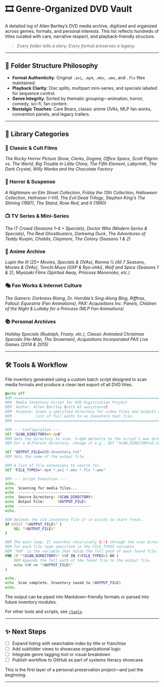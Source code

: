 # 🎞️ Genre-Organized DVD Vault

A detailed log of Allen Bartley’s DVD media archive, digitized and organized across genres, formats, and personal interests. This list reflects hundreds of titles curated with care, narrative respect, and playback-friendly structure.

> *Every folder tells a story. Every format preserves a legacy.*

---

## 🧠 Folder Structure Philosophy

- **Format Authenticity**: Original `.avi`, `.mp4`, `.mkv`, `.wmv`, and `.flv` files maintained.
- **Playback Clarity**: Disc splits, multipart mini-series, and specials labeled for sequence control.
- **Genre Integrity**: Sorted by thematic grouping—animation, horror, comedy, sci-fi, fan content.
- **Nostalgic Touches**: Care Bears, classic anime OVAs, MLP fan works, convention panels, and legacy trailers.

---

## 📁 Library Categories

### 🎥 Classic & Cult Films
*The Rocky Horror Picture Show*, *Clerks*, *Dogma*, *Office Space*, *Scott Pilgrim vs. The World*, *Big Trouble In Little China*, *The Fifth Element*, *Labyrinth*, *The Dark Crystal*, *Willy Wonka and the Chocolate Factory*

### 🧟 Horror & Suspense
*A Nightmare on Elm Street Collection*, *Friday the 13th Collection*, *Halloween Collection*, *Hellraiser I–VIII*, *The Evil Dead Trilogy*, *Stephen King's The Shining (1997)*, *The Stand*, *Rose Red*, and *It (1990)*

### 📺 TV Series & Mini-Series
*The IT Crowd (Seasons 1–4 + Specials)*, *Doctor Who (Modern Series & Specials)*, *The Real Ghostbusters*, *Darkwing Duck*, *The Adventures of Teddy Ruxpin*, *Chobits*, *Claymore*, *The Colony (Seasons 1 & 2)*

### 🧠 Anime Archive
*Lupin the III (25+ Movies, Specials & OVAs)*, *Ranma ½ (All 7 Seasons, Movies & OVAs)*, *Tenchi Muyo (GXP & Ryo-ohki)*, *Wolf and Spice (Seasons 1 & 2)*, *Miyazaki Films (Spirited Away, Princess Mononoke, etc.)*

### 🎭 Fan Works & Internet Culture
*The Gamers: Dorkness Rising*, *Dr. Horrible’s Sing-Along Blog*, *Rifftrax*, *Fallout: Equestria (Fan Animations)*, *PAX: Acquisitions Inc. Panels*, *Children of the Night & Lullaby for a Princess (MLP Fan Animations)*

### 📚 Personal Archives
*Holiday Specials (Rudolph, Frosty, etc.)*, *Classic Animated Christmas Specials (He-Man, The Snowman)*, *Acquisitions Incorporated PAX Live Games (2014 & 2015)*

---

## 🛠️ Tools & Workflow

File inventory generated using a custom batch script designed to scan media formats and produce a clean text export of all DVD titles.

```bat
@echo off
REM ============================================================================
REM  Media Inventory Script for DVD Digitization Project
REM  Author: Allen Bartley (with AI assistance)
REM  Purpose: Scans a specified directory for video files and outputs a
REM           list of full paths to an inventory text file.
REM ============================================================================

REM --- Configuration ---
SET "SCAN_DIRECTORY=%~dp0"
REM Sets the directory to scan. %~dp0 defaults to the script's own directory.
REM For a different directory, change it e.g., SET "SCAN_DIRECTORY=E:\Documents\Videos"

SET "OUTPUT_FILE=DVD-Inventory.txt"
REM Sets the name of the output file.

REM A list of file extensions to search for.
SET "FILE_TYPES=*.mp4 *.avi *.mkv *.flv *.wmv"

REM --- Script Execution ---
echo.
echo  Scanning for media files...
echo  ---------------------------------
echo  Source Directory: %SCAN_DIRECTORY%
echo  Output File:      %OUTPUT_FILE%
echo  ---------------------------------
echo.

REM Deletes the old inventory file if it exists to start fresh.
IF EXIST "%OUTPUT_FILE%" (
    DEL "%OUTPUT_FILE%"
)

REM The main loop. It searches recursively (/r) through the scan directory
REM for each file type specified in the FILE_TYPES variable.
REM '%%F' is the variable that holds the full path of each found file.
FOR /R "%SCAN_DIRECTORY%" %%F IN (%FILE_TYPES%) DO (
    REM Appends the full path of the found file to the output file.
    echo %%F >> "%OUTPUT_FILE%"
)

echo.
echo  Scan complete. Inventory saved to %OUTPUT_FILE%
echo.
```
The output can be piped into Markdown-friendly formats or parsed into future inventory modules.

For other tools and scripts, see [`/tools`](../tools).

---

## ✨ Next Steps

- [ ] Expand listing with searchable index by title or franchise  
- [ ] Add subfolder views to showcase organizational logic  
- [ ] Integrate genre tagging tool or visual breakdown  
- [ ] Publish workflow to GitHub as part of systems literacy showcase

This is the first layer of a personal preservation project—and just the beginning.

---
